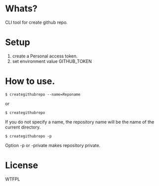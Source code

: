 # Whats?
CLI tool for create github repo.

# Setup
1. create a Personal access token.
2. set environment value GITHUB\_TOKEN

# How to use.
```
$ creategithubrepo --name=Reponame
```

or 

```
$ creategithubrepo
```

If you do not specify a name, the repository name will be the name of the current directory.

```
$ creategithubrepo -p
```

Option -p or -private makes repository private.

# License
WTFPL

